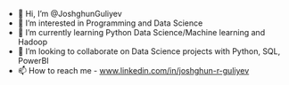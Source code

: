 - 👋 Hi, I’m @JoshghunGuliyev
- 👀 I’m interested in Programming and Data Science
- 🌱 I’m currently learning Python Data Science/Machine learning and Hadoop
- 💞️ I’m looking to collaborate on Data Science projects with Python, SQL, PowerBI
- 📫 How to reach me - www.linkedin.com/in/joshghun-r-guliyev

<!---
This repository is about myself
--->
